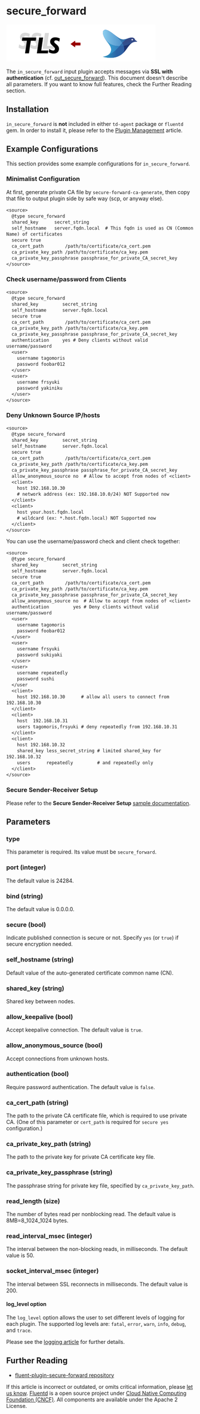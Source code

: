 # secure\_forward

![](../.gitbook/assets/secure_forward.png)

The `in_secure_forward` input plugin accepts messages via **SSL with authentication** \(cf. [out\_secure\_forward](../output/secure_forward.md)\). This document doesn't describe all parameters. If you want to know full features, check the Further Reading section.

## Installation

`in_secure_forward` is **not** included in either `td-agent` package or `fluentd` gem. In order to install it, please refer to the [Plugin Management](../deployment/plugin-management.md) article.

## Example Configurations

This section provides some example configurations for `in_secure_forward`.

### Minimalist Configuration

At first, generate private CA file by `secure-forward-ca-generate`, then copy that file to output plugin side by safe way \(scp, or anyway else\).

```text
<source>
  @type secure_forward
  shared_key      secret_string
  self_hostname   server.fqdn.local  # This fqdn is used as CN (Common Name) of certificates
  secure true
  ca_cert_path        /path/to/certificate/ca_cert.pem
  ca_private_key_path /path/to/certificate/ca_key.pem
  ca_private_key_passphrase passphrase_for_private_CA_secret_key
</source>
```

### Check username/password from Clients

```text
<source>
  @type secure_forward
  shared_key         secret_string
  self_hostname      server.fqdn.local
  secure true
  ca_cert_path        /path/to/certificate/ca_cert.pem
  ca_private_key_path /path/to/certificate/ca_key.pem
  ca_private_key_passphrase passphrase_for_private_CA_secret_key
  authentication     yes # Deny clients without valid username/password
  <user>
    username tagomoris
    password foobar012
  </user>
  <user>
    username frsyuki
    password yakiniku
  </user>
</source>
```

### Deny Unknown Source IP/hosts

```text
<source>
  @type secure_forward
  shared_key         secret_string
  self_hostname      server.fqdn.local
  secure true
  ca_cert_path        /path/to/certificate/ca_cert.pem
  ca_private_key_path /path/to/certificate/ca_key.pem
  ca_private_key_passphrase passphrase_for_private_CA_secret_key
  allow_anonymous_source no  # Allow to accept from nodes of <client>
  <client>
    host 192.168.10.30
    # network address (ex: 192.168.10.0/24) NOT Supported now
  </client>
  <client>
    host your.host.fqdn.local
    # wildcard (ex: *.host.fqdn.local) NOT Supported now
  </client>
</source>
```

You can use the username/password check and client check together:

```text
<source>
  @type secure_forward
  shared_key         secret_string
  self_hostname      server.fqdn.local
  secure true
  ca_cert_path        /path/to/certificate/ca_cert.pem
  ca_private_key_path /path/to/certificate/ca_key.pem
  ca_private_key_passphrase passphrase_for_private_CA_secret_key
  allow_anonymous_source no  # Allow to accept from nodes of <client>
  authentication         yes # Deny clients without valid username/password
  <user>
    username tagomoris
    password foobar012
  </user>
  <user>
    username frsyuki
    password sukiyaki
  </user>
  <user>
    username repeatedly
    password sushi
  </user
  <client>
    host 192.168.10.30      # allow all users to connect from 192.168.10.30
  </client>
  <client>
    host  192.168.10.31
    users tagomoris,frsyuki # deny repeatedly from 192.168.10.31
  </client>
  <client>
    host 192.168.10.32
    shared_key less_secret_string # limited shared_key for 192.168.10.32
    users      repeatedly         # and repeatedly only
  </client>
</source>
```

### Secure Sender-Receiver Setup

Please refer to the **Secure Sender-Receiver Setup** [sample documentation](../output/secure_forward.md#Secure-Sender-Receiver-Setup).

## Parameters

### type

This parameter is required. Its value must be `secure_forward`.

### port \(integer\)

The default value is 24284.

### bind \(string\)

The default value is 0.0.0.0.

### secure \(bool\)

Indicate published connection is secure or not. Specify `yes` \(or `true`\) if secure encryption needed.

### self\_hostname \(string\)

Default value of the auto-generated certificate common name \(CN\).

### shared\_key \(string\)

Shared key between nodes.

### allow\_keepalive \(bool\)

Accept keepalive connection. The default value is `true`.

### allow\_anonymous\_source \(bool\)

Accept connections from unknown hosts.

### authentication \(bool\)

Require password authentication. The default value is `false`.

### ca\_cert\_path \(string\)

The path to the private CA certificate file, which is required to use private CA. \(One of this parameter or `cert_path` is required for `secure yes` configuration.\)

### ca\_private\_key\_path \(string\)

The path to the private key for private CA certificate key file.

### ca\_private\_key\_passphrase \(string\)

The passphrase string for private key file, specified by `ca_private_key_path`.

### read\_length \(size\)

The number of bytes read per nonblocking read. The default value is 8MB=8_1024_1024 bytes.

### read\_interval\_msec \(integer\)

The interval between the non-blocking reads, in milliseconds. The default value is 50.

### socket\_interval\_msec \(integer\)

The interval between SSL reconnects in milliseconds. The default value is 200.

#### log\_level option

The `log_level` option allows the user to set different levels of logging for each plugin. The supported log levels are: `fatal`, `error`, `warn`, `info`, `debug`, and `trace`.

Please see the [logging article](../deployment/logging.md) for further details.

## Further Reading

* [fluent-plugin-secure-forward repository](https://github.com/tagomoris/fluent-plugin-secure-forward)

If this article is incorrect or outdated, or omits critical information, please [let us know](https://github.com/fluent/fluentd-docs-gitbook/issues?state=open). [Fluentd](http://www.fluentd.org/) is a open source project under [Cloud Native Computing Foundation \(CNCF\)](https://cncf.io/). All components are available under the Apache 2 License.

